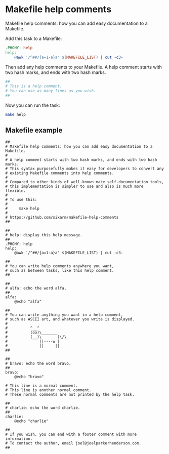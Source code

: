 # Makefile help comments

Makefile help comments: how you can add easy documentation to a Makefile.

Add this task to a Makefile:

```makefile
.PHONY: help
help:
	@awk '/^##/{a=1-a}a' $(MAKEFILE_LIST) | cut -c3-
```

Then add any help comments to your Makefile. A help comment starts with two hash marks, and ends with two hash marks.

```makefile
##
# This is a help comment.
# You can use as many lines as you wish.
##
```

Now you can run the task:

```sh
make help
```


## Makefile example

```
##
# Makefile help comments: how you can add easy documentation to a Makefile.
#
# A help comment starts with two hash marks, and ends with two hash marks.
# This syntax purposefully makes it easy for developers to convert any
# existing Makefile comments into help comments.
#
# Compared to other kinds of well-known make self-documentation tools,
# this implementation is simpler to use and also is much more flexible.
#
# To use this:
#
#     make help
#
# https://github.com/sixarm/makefile-help-comments
##

## 
# help: display this help message.
##
.PHONY: help
help:
	@awk '/^##/{a=1-a}a' $(MAKEFILE_LIST) | cut -c3-

##
# You can write help comments anywhere you want,
# such as between tasks, like this help comment.
##

##
# alfa: echo the word alfa.
##
alfa: 
	@echo "alfa"

##
# You can write anything you want in a help comment,
# such as ASCII art, and whatever you write is displayed.
#
#          ^__^
#          (oo)\_______
#          (__)\       )\/\
#              ||----w |
#              ||     ||
##

## 
# bravo: echo the word bravo.
##
bravo: 
	@echo "bravo"

# This line is a normal comment.
# This line is another normal comment.
# These normal comments are not printed by the help task.

## 
# charlie: echo the word charlie.
##
charlie: 
	@echo "charlie"

##
# If you wish, you can end with a footer comment with more information.
# To contact the author, email joel@joelparkerhenderson.com.
##
```
